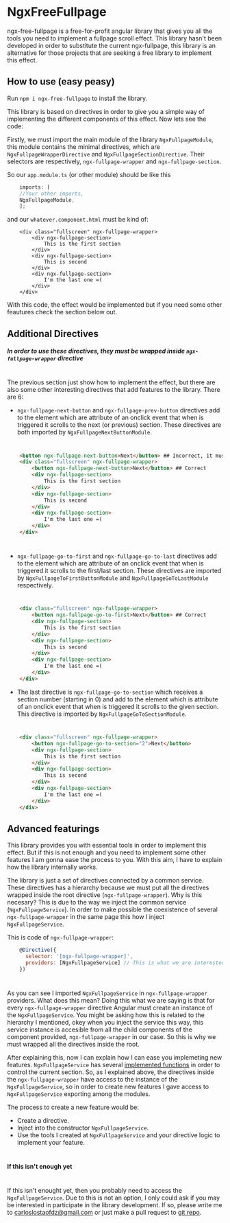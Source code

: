 # NgxFreeFullpage

ngx-free-fullpage is a free-for-profit angular library that gives you all the tools you need to implement a fullpage scroll effect. This library hasn't been developed in order to substitute the current ngx-fullpage, this library is an alternative for those projects that are seeking a free library to implement this effect.

## How to use (easy peasy)

Run `npm i ngx-free-fullpage` to install the library. 

This library is based on directives in order to give you a simple way of implementing the different components of this effect. Now lets see the code: 

Firstly, we must import the main module of the library `NgxFullpageModule`, this module contains the minimal directives, which are `NgxFullpageWrapperDirective` and `NgxFullpageSectionDirective`. Their selectors are respectively, `ngx-fullpage-wrapper` and `ngx-fullpage-section`.

So our `app.module.ts` (or other module) should be like this
```javascript
    imports: [
    //Your other imports,
    NgxFullpageModule,
    ];
```

and our `whatever.component.html` must be kind of:

```
    <div class="fullscreen" ngx-fullpage-wrapper>
        <div ngx-fullpage-section>
            This is the first section
        </div>
        <div ngx-fullpage-section>
            This is second
        </div>
        <div ngx-fullpage-section>
            I'm the last one =(
        </div>
    </div>
```

With this code, the effect would be implemented but if you need some other feautures check the section below out.


## Additional Directives

##### In order to use these directives, they must be wrapped inside `ngx-fullpage-wrapper` directive
#
#
The previous section just show how to implement the effect, but there are also some other interesting directives that add features to the library. There are 6:

* `ngx-fullpage-next-button` and `ngx-fullpage-prev-button` directives add to the element which are attribute of an onclick event that when is triggered it scrolls to the next (or previous) section. These directives are both imported by `NgxFullpageNextButtonModule`.
#
#
```html
    <button ngx-fullpage-next-button>Next</button> ## Incorrect, it must be inside ngx-fullpage-wrapper
    <div class="fullscreen" ngx-fullpage-wrapper>
        <button ngx-fullpage-next-button>Next</button> ## Correct
        <div ngx-fullpage-section>
            This is the first section
        </div>
        <div ngx-fullpage-section>
            This is second
        </div>
        <div ngx-fullpage-section>
            I'm the last one =(
        </div>
    </div>
```
#
* `ngx-fullpage-go-to-first` and `ngx-fullpage-go-to-last` directives add to the element which are attribute of an onclick event that when is triggered it scrolls to the first/last section. These directives are imported by `NgxFullpageToFirstButtonModule` and `NgxFullpageGoToLastModule` respectively. 
#
#
```html
    <div class="fullscreen" ngx-fullpage-wrapper>
        <button ngx-fullpage-go-to-first>Next</button> ## Correct
        <div ngx-fullpage-section>
            This is the first section
        </div>
        <div ngx-fullpage-section>
            This is second
        </div>
        <div ngx-fullpage-section>
            I'm the last one =(
        </div>
    </div>
```

* The last directive is `ngx-fullpage-go-to-section` which receives a section number (starting in 0) and add to the element which is attribute of an onclick event that when is triggered it scrolls to the given section. This directive is imported by `NgxFullpageGoToSectionModule`.
#
#
```html
    <div class="fullscreen" ngx-fullpage-wrapper>
        <button ngx-fullpage-go-to-section="2">Next</button>
        <div ngx-fullpage-section>
            This is the first section
        </div>
        <div ngx-fullpage-section>
            This is second
        </div>
        <div ngx-fullpage-section>
            I'm the last one =(
        </div>
    </div>
```

## Advanced featurings

This library provides you with essential tools in order to implement this effect. But if this is not enough and you need to implement some other features I am gonna ease the process to you. With this aim, I have to explain how the library internally works.

The library is just a set of directives connected by a common service. These directives has a hierarchy because we must put all the directives wrapped inside the root directive (`ngx-fullpage-wrapper`). Why is this necesary? This is due to the way we inject the common service  (`NgxFullpageService`). In order to make possible the coexistence of several `ngx-fullpage-wrapper` in the same page this how I inject `NgxFullpageService`.

This is code of `ngx-fullpage-wrapper`:
```javascript
    @Directive({
      selector: '[ngx-fullpage-wrapper]',
      providers: [NgxFullpageService] // This is what we are interested in.
    })
```    
#
As you can see I imported `NgxFullpageService` in `ngx-fullpage-wrapper` providers. What does this mean? Doing this what we are saying is that for every `ngx-fullpage-wrapper` directive Angular must create an instance of the `NgxFullpageService`. You might be asking how this is related to the hierarchy I mentioned, okey when you inject the service this way, this service instance is accesible from all the child components of the component provided, `ngx-fullpage-wrapper` in our case. So this is why we must wrapped all the directives inside the root.

After explaining this, now I can explain how I can ease you implemeting new features. `NgxFullpageService` has several [implemented functions](https://github.com/clostao/ngx-free-fullpage/blob/master/projects/ngx-fullpage/src/lib/ngx-fullpage.service.ts) in order to control the current section. So, as I explained above, the directives inside the `ngx-fullpage-wrapper` have access to the instance of the `NgxFullpageService`, so in order to create new features I gave access to `NgxFullpageService` exporting among the modules. 

The process to create a new feature would be:
* Create a directive.
* Inject into the constructor `NgxFullpageService`.
* Use the tools I created at `NgxFullpageService` and your directive logic to implement your feature.
#
#### If this isn't enough yet
#
If this isn't enought yet, then you probably need to access the `NgxFullpageService`. Due to this is not an option, I only could ask if you may be interested in participate in the library development. If so, please write me to carloslostaofdz@gmail.com or just make a pull request to [git repo](https://github.com/clostao/ngx-free-fullpage).